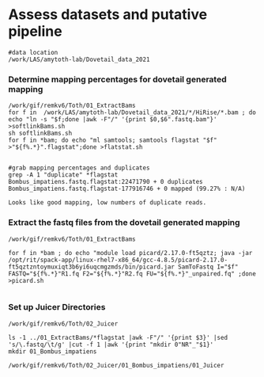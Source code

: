# Assess datasets and putative pipeline

```
#data location
/work/LAS/amytoth-lab/Dovetail_data_2021
```

###  Determine mapping percentages for dovetail generated mapping
```
/work/gif/remkv6/Toth/01_ExtractBams
for f in  /work/LAS/amytoth-lab/Dovetail_data_2021/*/HiRise/*.bam ; do echo "ln -s "$f;done |awk -F"/" '{print $0,$6".fastq.bam"}' >softlinkBams.sh
sh softlinkBams.sh
for f in *bam; do echo "ml samtools; samtools flagstat "$f" >"${f%.*}".flagstat";done >flatstat.sh


#grab mapping percentages and duplicates
grep -A 1 "duplicate" *flagstat
Bombus_impatiens.fastq.flagstat:22471790 + 0 duplicates
Bombus_impatiens.fastq.flagstat-177916746 + 0 mapped (99.27% : N/A)

Looks like good mapping, low numbers of duplicate reads.  
```


### Extract the fastq files from the dovetail generated mapping
```
/work/gif/remkv6/Toth/01_ExtractBams

for f in *bam ; do echo "module load picard/2.17.0-ft5qztz; java -jar /opt/rit/spack-app/linux-rhel7-x86_64/gcc-4.8.5/picard-2.17.0-ft5qztzntoymuxiqt3b6yi6uqcmgzmds/bin/picard.jar SamToFastq I="$f" FASTQ="${f%.*}"R1.fq F2="${f%.*}"R2.fq FU="${f%.*}"_unpaired.fq" ;done >picard.sh


```

### Set up Juicer Directories
```
/work/gif/remkv6/Toth/02_Juicer

ls -1 ../01_ExtractBams/*flagstat |awk -F"/" '{print $3}' |sed 's/\.fastq/\t/g' |cut -f 1 |awk '{print "mkdir 0"NR"_"$1}'
mkdir 01_Bombus_impatiens

/work/gif/remkv6/Toth/02_Juicer/01_Bombus_impatiens/01_Juicer

```
